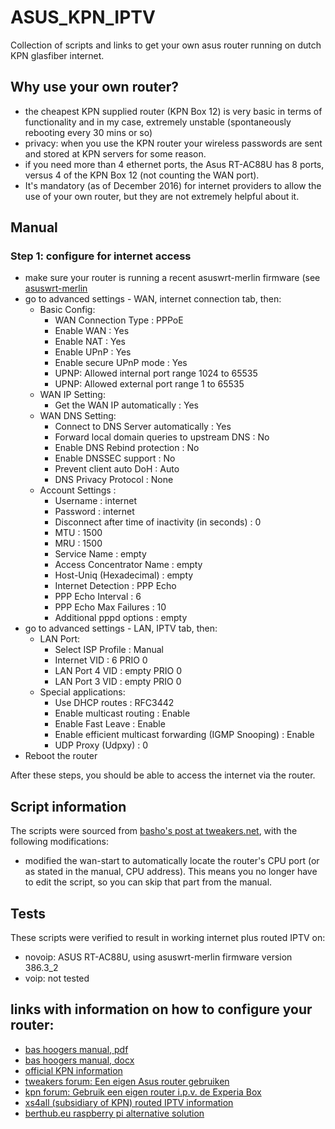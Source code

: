 # ASUS_KPN_IPTV
Collection of scripts and links to get your own asus router running on dutch KPN glasfiber internet. 

## Why use your own router?

* the cheapest KPN supplied router (KPN Box 12) is very basic in terms of functionality and in my case, extremely unstable (spontaneously rebooting every 30 mins or so)
* privacy: when you use the KPN router your wireless passwords are sent and stored at KPN servers for some reason.
* if you need more than 4 ethernet ports, the Asus RT-AC88U has 8 ports, versus 4 of the KPN Box 12 (not counting the WAN port).
* It's mandatory (as of December 2016) for internet providers to allow the use of your own router, but they are not extremely helpful about it.

## Manual

### Step 1: configure for internet access

* make sure your router is running a recent asuswrt-merlin firmware (see [asuswrt-merlin](https://www.asuswrt-merlin.net/)
* go to advanced settings - WAN, internet connection tab, then:
  - Basic Config:
    - WAN Connection Type : PPPoE 	
    - Enable WAN : Yes
    - Enable NAT : Yes
    - Enable UPnP : Yes
    - Enable secure UPnP mode : Yes
    - UPNP: Allowed internal port range 1024 to 65535
    - UPNP: Allowed external port range 1 to 65535
  - WAN IP Setting:
    - Get the WAN IP automatically : Yes
  - WAN DNS Setting:
    - Connect to DNS Server automatically :	Yes
    - Forward local domain queries to upstream DNS : No
    - Enable DNS Rebind protection : No
    - Enable DNSSEC support : No
    - Prevent client auto DoH : Auto	
    - DNS Privacy Protocol : None
  - Account Settings :
    - Username : internet
    - Password : internet
    - Disconnect after time of inactivity (in seconds) : 0 	
    - MTU : 1500 	
    - MRU : 1500 	
    - Service Name : empty
    - Access Concentrator Name : empty 	
    - Host-Uniq (Hexadecimal) : empty 	
    - Internet Detection : PPP Echo 	
    - PPP Echo Interval : 6 	
    - PPP Echo Max Failures : 10 	
    - Additional pppd options : empty
* go to advanced settings - LAN, IPTV tab, then:
  - LAN Port:
    - Select ISP Profile : Manual 	
    - Internet 	VID : 6 PRIO 0 
    - LAN Port 4 VID : empty PRIO 0 
    - LAN Port 3 VID : empty PRIO 0
  - Special applications:
    - Use DHCP routes : RFC3442
    - Enable multicast routing : Enable	
    - Enable Fast Leave : Enable
    - Enable efficient multicast forwarding (IGMP Snooping) : Enable 	
    - UDP Proxy (Udpxy) : 0
* Reboot the router

After these steps, you should be able to access the internet via the router.

## Script information
The scripts were sourced from [basho's post at tweakers.net](https://gathering.tweakers.net/forum/list_messages/1772709/0), with the following modifications:

* modified the wan-start to automatically locate the router's CPU port (or as stated in the manual, CPU address). This means you no longer have to edit the script, so you can skip that part from the manual.

## Tests
These scripts were verified to result in working internet plus routed IPTV on:

* novoip: ASUS RT-AC88U, using asuswrt-merlin firmware version 386.3_2
* voip: not tested

## links with information on how to configure your router:
* [bas hoogers manual, pdf](https://bashoogers.nl/tweakers/V4_HANDLEIDING_EIGENROUTERKPN.pdf)
* [bas hoogers manual, docx](https://bashoogers.nl/2021/12/03/kpn-glasvezel-openbaring-bronbestand-handleiding/)
* [official KPN information](https://www.kpn.com/service/eigen-modem-instellen-en-gebruiken.htm)
* [tweakers forum: Een eigen Asus router gebruiken](https://gathering.tweakers.net/forum/list_messages/1772709/0)
* [kpn forum: Gebruik een eigen router i.p.v. de Experia Box](https://forum.kpn.com/thuisnetwerk%2D72/gebruik%2Deen%2Deigen%2Drouter%2Di%2Dp%2Dv%2Dde%2Dexperia%2Dbox%2D458609)
* [xs4all (subsidiary of KPN) routed IPTV information](https://www.xs4all.nl/klant/instellingen-routed-mode-televisie-voor-ander-modem/)
* [berthub.eu raspberry pi alternative solution](https://berthub.eu/articles/posts/kpn-interactieve-tv-zelf-doen/)
